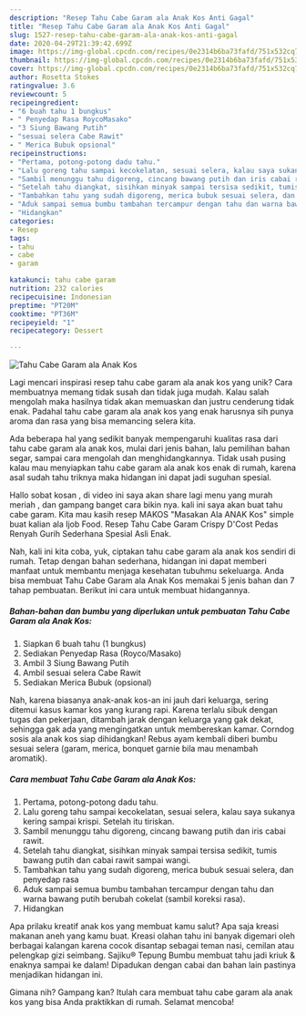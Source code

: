 ```yaml
---
description: "Resep Tahu Cabe Garam ala Anak Kos Anti Gagal"
title: "Resep Tahu Cabe Garam ala Anak Kos Anti Gagal"
slug: 1527-resep-tahu-cabe-garam-ala-anak-kos-anti-gagal
date: 2020-04-29T21:39:42.699Z
image: https://img-global.cpcdn.com/recipes/0e2314b6ba73fafd/751x532cq70/tahu-cabe-garam-ala-anak-kos-foto-resep-utama.jpg
thumbnail: https://img-global.cpcdn.com/recipes/0e2314b6ba73fafd/751x532cq70/tahu-cabe-garam-ala-anak-kos-foto-resep-utama.jpg
cover: https://img-global.cpcdn.com/recipes/0e2314b6ba73fafd/751x532cq70/tahu-cabe-garam-ala-anak-kos-foto-resep-utama.jpg
author: Rosetta Stokes
ratingvalue: 3.6
reviewcount: 5
recipeingredient:
- "6 buah tahu 1 bungkus"
- " Penyedap Rasa RoycoMasako"
- "3 Siung Bawang Putih"
- "sesuai selera Cabe Rawit"
- " Merica Bubuk opsional"
recipeinstructions:
- "Pertama, potong-potong dadu tahu."
- "Lalu goreng tahu sampai kecokelatan, sesuai selera, kalau saya sukanya kering sampai krispi. Setelah itu tiriskan."
- "Sambil menunggu tahu digoreng, cincang bawang putih dan iris cabai rawit."
- "Setelah tahu diangkat, sisihkan minyak sampai tersisa sedikit, tumis bawang putih dan cabai rawit sampai wangi."
- "Tambahkan tahu yang sudah digoreng, merica bubuk sesuai selera, dan penyedap rasa"
- "Aduk sampai semua bumbu tambahan tercampur dengan tahu dan warna bawang putih berubah cokelat (sambil koreksi rasa)."
- "Hidangkan"
categories:
- Resep
tags:
- tahu
- cabe
- garam

katakunci: tahu cabe garam 
nutrition: 232 calories
recipecuisine: Indonesian
preptime: "PT20M"
cooktime: "PT36M"
recipeyield: "1"
recipecategory: Dessert

---
```



![Tahu Cabe Garam ala Anak Kos](https://img-global.cpcdn.com/recipes/0e2314b6ba73fafd/751x532cq70/tahu-cabe-garam-ala-anak-kos-foto-resep-utama.jpg)

Lagi mencari inspirasi resep tahu cabe garam ala anak kos yang unik? Cara membuatnya memang tidak susah dan tidak juga mudah. Kalau salah mengolah maka hasilnya tidak akan memuaskan dan justru cenderung tidak enak. Padahal tahu cabe garam ala anak kos yang enak harusnya sih punya aroma dan rasa yang bisa memancing selera kita.

Ada beberapa hal yang sedikit banyak mempengaruhi kualitas rasa dari tahu cabe garam ala anak kos, mulai dari jenis bahan, lalu pemilihan bahan segar, sampai cara mengolah dan menghidangkannya. Tidak usah pusing kalau mau menyiapkan tahu cabe garam ala anak kos enak di rumah, karena asal sudah tahu triknya maka hidangan ini dapat jadi suguhan spesial.

Hallo sobat kosan , di video ini saya akan share lagi menu yang murah meriah , dan gampang banget cara bikin nya. kali ini saya akan buat tahu cabe garam. Kita mau kasih resep MAKOS &#34;Masakan Ala ANAK Kos&#34; simple buat kalian ala Ijob Food. Resep Tahu Cabe Garam Crispy D&#39;Cost Pedas Renyah Gurih Sederhana Spesial Asli Enak.


Nah, kali ini kita coba, yuk, ciptakan tahu cabe garam ala anak kos sendiri di rumah. Tetap dengan bahan sederhana, hidangan ini dapat memberi manfaat untuk membantu menjaga kesehatan tubuhmu sekeluarga. Anda bisa membuat Tahu Cabe Garam ala Anak Kos memakai 5 jenis bahan dan 7 tahap pembuatan. Berikut ini cara untuk membuat hidangannya.

<!--inarticleads1-->

##### Bahan-bahan dan bumbu yang diperlukan untuk pembuatan Tahu Cabe Garam ala Anak Kos:

1. Siapkan 6 buah tahu (1 bungkus)
1. Sediakan  Penyedap Rasa (Royco/Masako)
1. Ambil 3 Siung Bawang Putih
1. Ambil sesuai selera Cabe Rawit
1. Sediakan  Merica Bubuk (opsional)


Nah, karena biasanya anak-anak kos-an ini jauh dari keluarga, sering ditemui kasus kamar kos yang kurang rapi. Karena terlalu sibuk dengan tugas dan pekerjaan, ditambah jarak dengan keluarga yang gak dekat, sehingga gak ada yang mengingatkan untuk membereskan kamar. Corndog sosis ala anak kos siap dihidangkan! Rebus ayam kembali diberi bumbu sesuai selera (garam, merica, bonquet garnie bila mau menambah aromatik). 

<!--inarticleads2-->

##### Cara membuat Tahu Cabe Garam ala Anak Kos:

1. Pertama, potong-potong dadu tahu.
1. Lalu goreng tahu sampai kecokelatan, sesuai selera, kalau saya sukanya kering sampai krispi. Setelah itu tiriskan.
1. Sambil menunggu tahu digoreng, cincang bawang putih dan iris cabai rawit.
1. Setelah tahu diangkat, sisihkan minyak sampai tersisa sedikit, tumis bawang putih dan cabai rawit sampai wangi.
1. Tambahkan tahu yang sudah digoreng, merica bubuk sesuai selera, dan penyedap rasa
1. Aduk sampai semua bumbu tambahan tercampur dengan tahu dan warna bawang putih berubah cokelat (sambil koreksi rasa).
1. Hidangkan


Apa prilaku kreatif anak kos yang membuat kamu salut? Apa saja kreasi makanan aneh yang kamu buat. Kreasi olahan tahu ini banyak digemari oleh berbagai kalangan karena cocok disantap sebagai teman nasi, cemilan atau pelengkap gizi seimbang. Sajiku® Tepung Bumbu membuat tahu jadi kriuk &amp; enaknya sampai ke dalam! Dipadukan dengan cabai dan bahan lain pastinya menjadikan hidangan ini. 

Gimana nih? Gampang kan? Itulah cara membuat tahu cabe garam ala anak kos yang bisa Anda praktikkan di rumah. Selamat mencoba!
